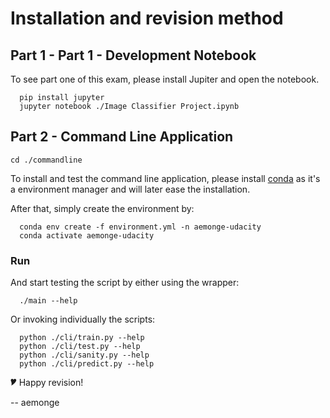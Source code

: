 # Installation and revision method

## Part 1 - Part 1 - Development Notebook

To see part one of this exam, please install Jupiter and open the notebook.

      pip install jupyter
      jupyter notebook ./Image Classifier Project.ipynb

## Part 2  - Command Line Application

`cd ./commandline`

To install and test the command line application, please install [conda](https://docs.anaconda.com/anaconda/install/index.html) as it's a environment manager and will later ease the installation.


After that, simply create the environment by:

      conda env create -f environment.yml -n aemonge-udacity
      conda activate aemonge-udacity

### Run

And start testing the script by either using the wrapper:

      ./main --help

Or invoking individually the scripts:

      python ./cli/train.py --help
      python ./cli/test.py --help
      python ./cli/sanity.py --help
      python ./cli/predict.py --help

🎔
Happy revision!

-- aemonge
